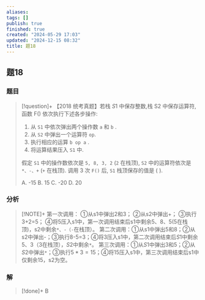 ```yaml
---
aliases: 
tags: []
publish: true
finished: true
created: "2024-05-29 17:03"
updated: "2024-12-15 08:32"
title: 题18
---
```

## 题18
### 题目
> [!question]+
> 【2018 统考真题】若栈 ${S1}$ 中保存整数,栈 $\mathrm{S}2$ 中保存运算符,函数 $\mathrm{F}\left( \right)$ 依次执行下述各步操作:
> 1. 从 `S1` 中依次弹出两个操作数 `a` 和 `b` .
> 2. 从 `S2` 中弹出一个运算符 `op`.
> 3. 执行相应的运算 `b op a` .
> 4. 将运算结果压入 `S1` 中.
> 
> 假定 `S1` 中的操作数依次是 `5, 8, 3, 2` (`2` 在栈顶), `S2` 中的运算符依次是 `*、-、+` (`+` 在栈顶). 调用 3 次 `F()` 后, `S1` 栈顶保存的值是 ( ).
> 
> A. -15 
> B. 15 
> C. -20 
> D. 20

### 分析
> [!NOTE]+
> 第一次调用：
> ①从s1中弹出2和3；
> ②从s2中弹出+；
> ③执行3+2=5；
> ④将5压入s1中，第一次调用结束后s1中剩余$5、8、5$(5在栈顶)，s2中剩余`*、-（-`在栈顶）。
> 第二次调用：①从s1中弹出5和8；②从s2中弹出-；③执行8-5=3；④将3压入s1中，第二次调用结束后$S1$中剩余5、3（3在栈顶），$S2$中剩余`*`。
> 第三次调用：①从$S1$中弹出3和5；②从$S2$中弹出`*`；③执行$5*3=15$；④将15压入s1中，第三次调用结束后s1中仅剩余15，s2为空。
 
### 解
> [!done]+
> B
